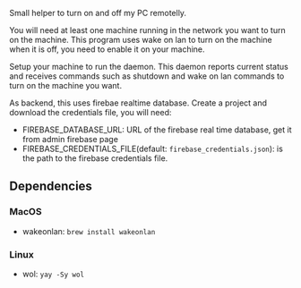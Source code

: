 
Small helper to turn on and off my PC remotelly. 

You will need at least one machine running in the network you want to turn on the machine. This program uses wake on lan to turn on the machine when it is off, you need to enable it on your machine.

Setup your machine to run the daemon. This daemon reports current status and receives commands such as shutdown and wake on lan commands to turn on the machine you want.

As backend, this uses firebae realtime database. Create a project and download the credentials file, you will need:
- FIREBASE_DATABASE_URL: URL of the firebase real time database, get it from admin firebase page
- FIREBASE_CREDENTIALS_FILE(default: `firebase_credentials.json`): is the path to the firebase credentials file.

## Dependencies
### MacOS
- wakeonlan: `brew install wakeonlan`

### Linux
- wol: `yay -Sy wol`
